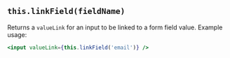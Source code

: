 ## `this.linkField(fieldName)`

Returns a `valueLink` for an input to be linked to a form field value. Example usage:

```jsx
<input valueLink={this.linkField('email')} />
```
